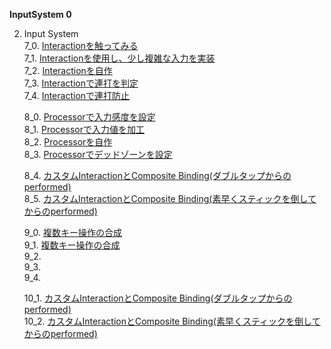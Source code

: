 **InputSystem 0**

2. Input System  
    7_0. [Interactionを触ってみる](InputSystem7_0.md)   
    7_1. [Interactionを使用し、少し複雑な入力を実装](InputSystem7_1.md)   
    7_2. [Interactionを自作](InputSystem7_2.md)   
    7_3. [Interactionで連打を判定](InputSystem7_3.md)   
    7_4. [Interactionで連打防止](InputSystem7_4.md)   

    8_0. [Processorで入力感度を設定](InputSystem8_0.md)   
    8_1. [Processorで入力値を加工](InputSystem8_1.md)  
    8_2. [Processorを自作](InputSystem8_2.md)  
    8_3. [Processorでデッドゾーンを設定](InputSystem8_3.md)  


  
    8_4. [カスタムInteractionとComposite Binding(ダブルタップからのperformed)](InputSystem8_4.md)   
    8_5. [カスタムInteractionとComposite Binding(素早くスティックを倒してからのperformed)](InputSystem8_5.md) 
    
    9_0. [複数キー操作の合成](InputSystem9_0.md)  
    9_1. [複数キー操作の合成](InputSystem9_1.md)  
    9_2. [](InputSystem9_2.md)  
    9_3. [](InputSystem9_3.md)   
    9_4. [](InputSystem9_4.md) 



    10_1. [カスタムInteractionとComposite Binding(ダブルタップからのperformed)](InputSystem10_1.md)   
    10_2. [カスタムInteractionとComposite Binding(素早くスティックを倒してからのperformed)](InputSystem10_2.md) 